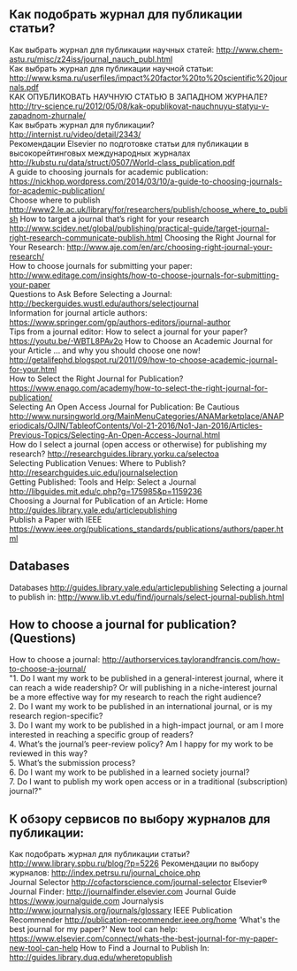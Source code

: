 ## Как подобрать журнал для публикации статьи?  
Как выбрать журнал для публикации научных статей: http://www.chem-astu.ru/misc/z24iss/journal_nauch_publ.html       
Как выбрать журнал для публикации научной статьи: http://www.ksma.ru/userfiles/impact%20factor%20to%20scientific%20journals.pdf      
КАК ОПУБЛИКОВАТЬ НАУЧНУЮ СТАТЬЮ В ЗАПАДНОМ ЖУРНАЛЕ? http://trv-science.ru/2012/05/08/kak-opublikovat-nauchnuyu-statyu-v-zapadnom-zhurnale/     
Как выбрать журнал для публикации? http://internist.ru/video/detail/2343/     
Рекомендации Elsevier по подготовке статьи для публикации в высокорейтинговых международных журналах http://kubstu.ru/data/struct/0507/World-class_publication.pdf      
A guide to choosing journals for academic publication: https://nickhop.wordpress.com/2014/03/10/a-guide-to-choosing-journals-for-academic-publication/  
Choose where to publish http://www2.le.ac.uk/library/for/researchers/publish/choose_where_to_publish
How to target a journal that’s right for your research http://www.scidev.net/global/publishing/practical-guide/target-journal-right-research-communicate-publish.html 
Choosing the Right Journal for Your Research: http://www.aje.com/en/arc/choosing-right-journal-your-research/       
How to choose journals for submitting your paper: http://www.editage.com/insights/how-to-choose-journals-for-submitting-your-paper     
Questions to Ask Before Selecting a Journal: http://beckerguides.wustl.edu/authors/selectjournal     
Information for journal article authors: https://www.springer.com/gp/authors-editors/journal-author     
Tips from a journal editor: How to select a journal for your paper? https://youtu.be/-WBTL8PAv2o
How to Choose an Academic Journal for your Article ... and why you should choose one now! http://getalifephd.blogspot.ru/2011/09/how-to-choose-academic-journal-for-your.html     
How to Select the Right Journal for Publication? https://www.enago.com/academy/how-to-select-the-right-journal-for-publication/     
Selecting An Open Access Journal for Publication: Be Cautious http://www.nursingworld.org/MainMenuCategories/ANAMarketplace/ANAPeriodicals/OJIN/TableofContents/Vol-21-2016/No1-Jan-2016/Articles-Previous-Topics/Selecting-An-Open-Access-Journal.html     
How do I select a journal (open access or otherwise) for publishing my research? http://researchguides.library.yorku.ca/selectoa     
Selecting Publication Venues: Where to Publish? http://researchguides.uic.edu/journalselection     
Getting Published: Tools and Help: Select a Journal http://libguides.mit.edu/c.php?g=175985&p=1159236     
Choosing a Journal for Publication of an Article: Home http://guides.library.yale.edu/articlepublishing      
Publish a Paper with IEEE https://www.ieee.org/publications_standards/publications/authors/paper.html      
            
## Databases
Databases http://guides.library.yale.edu/articlepublishing
Selecting a journal to publish in: http://www.lib.vt.edu/find/journals/select-journal-publish.html 

## How to choose a journal for publication?(Questions)
How to choose a journal: http://authorservices.taylorandfrancis.com/how-to-choose-a-journal/     
"1. Do I want my work to be published in a general-interest journal, where it can reach a wide readership? Or will publishing in a niche-interest journal be a more effective way for my research to reach the right audience?    
2. Do I want my work to be published in an international journal, or is my research region-specific?    
3. Do I want my work to be published in a high-impact journal, or am I more interested in reaching a specific group of readers?     
4. What’s the journal’s peer-review policy? Am I happy for my work to be reviewed in this way?     
5. What’s the submission process?     
6. Do I want my work to be published in a learned society journal?     
7. Do I want to publish my work open access or in a traditional (subscription) journal?"  


## К обзору сервисов по выбору журналов для публикации:
Как подобрать журнал для публикации статьи? http://www.library.spbu.ru/blog/?p=5226 
Рекомендации по выбору журналов: http://index.petrsu.ru/journal_choice.php   
Journal Selector http://cofactorscience.com/journal-selector
Elsevier® Journal Finder: http://journalfinder.elsevier.com
Journal Guide https://www.journalguide.com
Journalysis http://www.journalysis.org/journals/glossary
IEEE Publication Recommender http://publication-recommender.ieee.org/home
‘What's the best journal for my paper?' New tool can help: https://www.elsevier.com/connect/whats-the-best-journal-for-my-paper-new-tool-can-help
How to Find a Journal to Publish In: http://guides.library.duq.edu/wheretopublish
